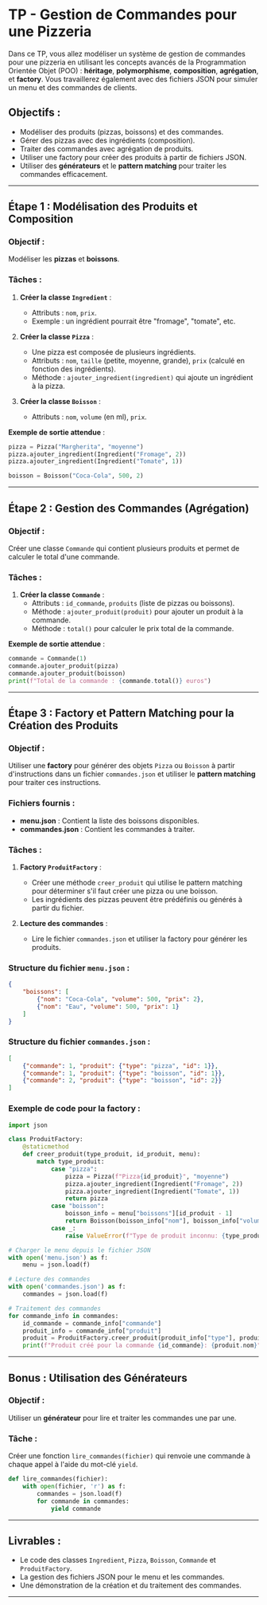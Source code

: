 # **TP - Gestion de Commandes pour une Pizzeria**

Dans ce TP, vous allez modéliser un système de gestion de commandes pour une pizzeria en utilisant les concepts avancés de la Programmation Orientée Objet (POO) : **héritage**, **polymorphisme**, **composition**, **agrégation**, et **factory**. Vous travaillerez également avec des fichiers JSON pour simuler un menu et des commandes de clients.

## **Objectifs :**
- Modéliser des produits (pizzas, boissons) et des commandes.
- Gérer des pizzas avec des ingrédients (composition).
- Traiter des commandes avec agrégation de produits.
- Utiliser une factory pour créer des produits à partir de fichiers JSON.
- Utiliser des **générateurs** et le **pattern matching** pour traiter les commandes efficacement.

---

## **Étape 1 : Modélisation des Produits et Composition**

### Objectif :
Modéliser les **pizzas** et **boissons**.

### Tâches :

1. **Créer la classe `Ingredient`** :
    - Attributs : `nom`, `prix`.
    - Exemple : un ingrédient pourrait être "fromage", "tomate", etc.

2. **Créer la classe `Pizza`** :
    - Une pizza est composée de plusieurs ingrédients.
    - Attributs : `nom`, `taille` (petite, moyenne, grande), `prix` (calculé en fonction des ingrédients).
    - Méthode : `ajouter_ingredient(ingredient)` qui ajoute un ingrédient à la pizza.

3. **Créer la classe `Boisson`** :
    - Attributs : `nom`, `volume` (en ml), `prix`.

**Exemple de sortie attendue** :
```python
pizza = Pizza("Margherita", "moyenne")
pizza.ajouter_ingredient(Ingredient("Fromage", 2))
pizza.ajouter_ingredient(Ingredient("Tomate", 1))

boisson = Boisson("Coca-Cola", 500, 2)
```

---

## **Étape 2 : Gestion des Commandes (Agrégation)**

### Objectif :
Créer une classe `Commande` qui contient plusieurs produits et permet de calculer le total d'une commande.

### Tâches :

1. **Créer la classe `Commande`** :
    - Attributs : `id_commande`, `produits` (liste de pizzas ou boissons).
    - Méthode : `ajouter_produit(produit)` pour ajouter un produit à la commande.
    - Méthode : `total()` pour calculer le prix total de la commande.

**Exemple de sortie attendue** :
```python
commande = Commande(1)
commande.ajouter_produit(pizza)
commande.ajouter_produit(boisson)
print(f"Total de la commande : {commande.total()} euros")
```

---

## **Étape 3 : Factory et Pattern Matching pour la Création des Produits**

### Objectif :
Utiliser une **factory** pour générer des objets `Pizza` ou `Boisson` à partir d'instructions dans un fichier `commandes.json` et utiliser le **pattern matching** pour traiter ces instructions.

### Fichiers fournis :
- **menu.json** : Contient la liste des boissons disponibles.
- **commandes.json** : Contient les commandes à traiter.

### Tâches :

1. **Factory `ProduitFactory`** :
    - Créer une méthode `creer_produit` qui utilise le pattern matching pour déterminer s'il faut créer une pizza ou une boisson.
    - Les ingrédients des pizzas peuvent être prédéfinis ou générés à partir du fichier.

2. **Lecture des commandes** :
    - Lire le fichier `commandes.json` et utiliser la factory pour générer les produits.

### Structure du fichier `menu.json` :
```json
{
    "boissons": [
        {"nom": "Coca-Cola", "volume": 500, "prix": 2},
        {"nom": "Eau", "volume": 500, "prix": 1}
    ]
}
```

### Structure du fichier `commandes.json` :
```json
[
    {"commande": 1, "produit": {"type": "pizza", "id": 1}},
    {"commande": 1, "produit": {"type": "boisson", "id": 1}},
    {"commande": 2, "produit": {"type": "boisson", "id": 2}}
]
```

### Exemple de code pour la factory :
```python
import json

class ProduitFactory:
    @staticmethod
    def creer_produit(type_produit, id_produit, menu):
        match type_produit:
            case "pizza":
                pizza = Pizza(f"Pizza{id_produit}", "moyenne")
                pizza.ajouter_ingredient(Ingredient("Fromage", 2))
                pizza.ajouter_ingredient(Ingredient("Tomate", 1))
                return pizza
            case "boisson":
                boisson_info = menu["boissons"][id_produit - 1]
                return Boisson(boisson_info["nom"], boisson_info["volume"], boisson_info["prix"])
            case _:
                raise ValueError(f"Type de produit inconnu: {type_produit}")

# Charger le menu depuis le fichier JSON
with open('menu.json') as f:
    menu = json.load(f)

# Lecture des commandes
with open('commandes.json') as f:
    commandes = json.load(f)

# Traitement des commandes
for commande_info in commandes:
    id_commande = commande_info["commande"]
    produit_info = commande_info["produit"]
    produit = ProduitFactory.creer_produit(produit_info["type"], produit_info["id"], menu)
    print(f"Produit créé pour la commande {id_commande}: {produit.nom}")
```

---

## **Bonus : Utilisation des Générateurs**

### Objectif :
Utiliser un **générateur** pour lire et traiter les commandes une par une.

### Tâche :
Créer une fonction `lire_commandes(fichier)` qui renvoie une commande à chaque appel à l'aide du mot-clé `yield`.

```python
def lire_commandes(fichier):
    with open(fichier, 'r') as f:
        commandes = json.load(f)
        for commande in commandes:
            yield commande
```

---

## **Livrables** :
- Le code des classes `Ingredient`, `Pizza`, `Boisson`, `Commande` et `ProduitFactory`.
- La gestion des fichiers JSON pour le menu et les commandes.
- Une démonstration de la création et du traitement des commandes.

---
